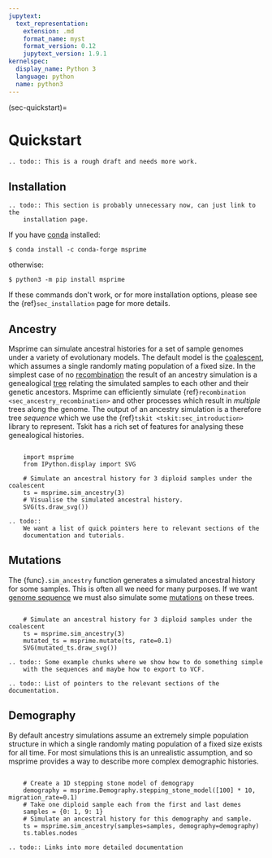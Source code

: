 ```yaml
---
jupytext:
  text_representation:
    extension: .md
    format_name: myst
    format_version: 0.12
    jupytext_version: 1.9.1
kernelspec:
  display_name: Python 3
  language: python
  name: python3
---
```


(sec-quickstart)=

# Quickstart

```{eval-rst}
.. todo:: This is a rough draft and needs more work.
```

## Installation

```{eval-rst}
.. todo:: This section is probably unnecessary now, can just link to the
    installation page.
```

If you have [conda](<https://docs.conda.io/en/latest/>) installed:

```
$ conda install -c conda-forge msprime
```

otherwise:

```
$ python3 -m pip install msprime
```

If these commands don't work, or for more installation options,
please see the {ref}`sec_installation` page for more details.

## Ancestry

Msprime can simulate ancestral histories for a set of sample
genomes under a variety of evolutionary models. The default model
is the [coalescent](<https://en.wikipedia.org/wiki/Coalescent_theory>),
which assumes a single randomly mating population of a fixed size.
In the simplest case of no
[recombination](<https://en.wikipedia.org/wiki/Genetic_recombination>)
the result of an ancestry simulation is a genealogical [tree](<https://en.wikipedia.org/wiki/Phylogenetic_tree>) relating the simulated
samples to each other and their genetic ancestors. Msprime
can efficiently simulate {ref}`recombination <sec_ancestry_recombination>`
and other processes which result in *multiple* trees along the
genome. The output of an ancestry simulation is a therefore
tree *sequence* which we use the {ref}`tskit <tskit:sec_introduction>`
library to represent. Tskit has a rich set of
features for analysing these genealogical histories.

```{code-cell}

    import msprime
    from IPython.display import SVG

    # Simulate an ancestral history for 3 diploid samples under the coalescent
    ts = msprime.sim_ancestry(3)
    # Visualise the simulated ancestral history.
    SVG(ts.draw_svg())

```

```{eval-rst}
.. todo:: 
    We want a list of quick pointers here to relevant sections of the
    documentation and tutorials.

```

## Mutations

The {func}`.sim_ancestry` function generates a simulated ancestral
history for some samples. This is often all we need for many purposes.
If we want [genome sequence](<https://en.wikipedia.org/wiki/Genome>)
we must also simulate some
[mutations](<https://en.wikipedia.org/wiki/Mutation>) on these trees.

<!---
fixme This should use sim_mutations
-->

```{code-cell}

    # Simulate an ancestral history for 3 diploid samples under the coalescent
    ts = msprime.sim_ancestry(3)
    mutated_ts = msprime.mutate(ts, rate=0.1)
    SVG(mutated_ts.draw_svg())
```

```{eval-rst}
.. todo:: Some example chunks where we show how to do something simple
    with the sequences and maybe how to export to VCF.

```

```{eval-rst}
.. todo:: List of pointers to the relevant sections of the documentation.

```

## Demography

By default ancestry simulations assume an extremely simple
population structure in which a single randomly mating population
of a fixed size exists for all time. For most simulations this
is an unrealistic assumption, and so msprime provides a way
to describe more complex demographic histories.

```{code-cell}

    # Create a 1D stepping stone model of demograpy
    demography = msprime.Demography.stepping_stone_model([100] * 10, migration_rate=0.1)
    # Take one diploid sample each from the first and last demes
    samples = {0: 1, 9: 1}
    # Simulate an ancestral history for this demography and sample.
    ts = msprime.sim_ancestry(samples=samples, demography=demography)
    ts.tables.nodes
```

```{eval-rst}
.. todo:: Links into more detailed documentation
```

